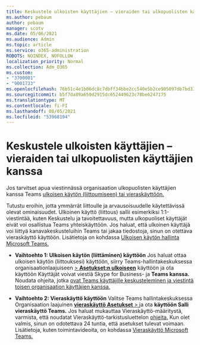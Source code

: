 ```yaml
---
title: Keskustele ulkoisten käyttäjien – vieraiden tai ulkopuolisten käyttäjien kanssa
ms.author: pebaum
author: pebaum
manager: scotv
ms.date: 05/06/2021
ms.audience: Admin
ms.topic: article
ms.service: o365-administration
ROBOTS: NOINDEX, NOFOLLOW
localization_priority: Normal
ms.collection: Adm_O365
ms.custom:
- "3700001"
- "9001733"
ms.openlocfilehash: 76b51c4e1b06dc8c7dbff34bbe2cc540e5b2ce905097db7bd33ff2884d8a5469
ms.sourcegitcommit: b5f7da89a650d2915dc652449623c78be6247175
ms.translationtype: MT
ms.contentlocale: fi-FI
ms.lasthandoff: 08/05/2021
ms.locfileid: "53968194"
---
```

# <a name="chat-with-external-users---guests-or-federated-users"></a>Keskustele ulkoisten käyttäjien – vieraiden tai ulkopuolisten käyttäjien kanssa

Jos tarvitset apua viestinnässä organisaation ulkopuolisten käyttäjien kanssa Teams [ulkoisen käytön (liittoumiseen) tai vieraskäyttöön.](/microsoftteams/manage-external-access#external-access-vs-guest-access)

Tutustu eroihin, jotta ymmärrät liittoulle ja arvausoisuudelle käytettävissä olevat ominaisuudet. Ulkoinen käyttö (liittous) sallii esimerkiksi 1:1-viestintää, kuten Keskustelu ja tavoitettavuus, mutta ulkopuoliset käyttäjät eivät voi osallistua Teams yhteiskäyttöön. Jos haluat, että ulkoinen käyttäjä voi liittyä kanavakeskusteluihin Teams tai jakaa tiedostoja, sinun on otettava vieraskäyttö käyttöön. Lisätietoja on kohdassa [Ulkoisen käytön hallinta Microsoft Teams.](/microsoftteams/manage-external-access#external-access-vs-guest-access)

- **Vaihtoehto 1: Ulkoisen käytön (liittäminen) käyttöön** Jos haluat ottaa ulkoisen käytön (liittouksesi) käyttöön, siirry Teams-hallintakeskuksessa organisaationlaajuiseen [   >  **Asetukset:n ulkoiseen**](https://admin.teams.microsoft.com/company-wide-settings/external-communications) käyttöön ja ota käyttöön Käyttäjät voivat viestiä Skype for Business- ja **Teams kanssa.** Noudata ohjeita, jotka [ovat Teams käyttäjille keskusteleminen ja viestintä toisen organisaation käyttäjien kanssa.](/microsoftteams/manage-external-access#let-your-teams-users-chat-and-communicate-with-users-in-another-organization)

- **Vaihtoehto 2: Vieraskäyttö käyttöön** Valitse Teams hallintakeskuksessa Organisaation laajuinen [ **vieraskäyttö Asetukset**  > ](https://admin.teams.microsoft.com/company-wide-settings/guest-configuration) ja ota **käyttöön Salli vieraskäyttö Teams.** Jos haluat mukauttaa Vieraskäyttö-määritystä, varmista, että noudatat Vieraskäyttö-tarkistusluettelon [ohjeita.](/microsoftteams/guest-access-checklist) Kun olet valmis, sinun on odotettava 24 tuntia, että asetukset tulevat voimaan. Lisätietoja, kuten toimintavideoita, on kohdassa [Vieraskäyttö Microsoft Teams.](/microsoftteams/guest-access)